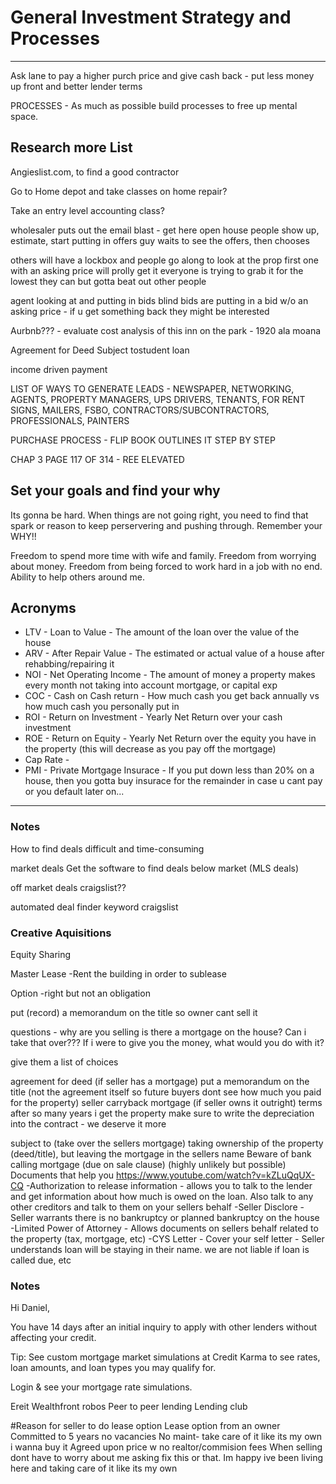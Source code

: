 # General Investment Strategy and Processes

---

Ask lane to pay a higher purch price and give cash back - put less money up front and better lender terms

PROCESSES - As much as possible build processes to free up mental space.

## Research more List

Angieslist.com, to find a good contractor

Go to Home depot and take classes on home repair?

Take an entry level accounting class?

wholesaler puts out the email blast - get here
open house people show up, estimate, start putting in offers
guy waits to see the offers, then chooses

others will have a lockbox and people go along to look at the prop
first one with an asking price will prolly get it
everyone is trying to grab it for the lowest they can but gotta beat out other people

agent looking at and putting in bids
blind bids are putting in a bid w/o an asking price - if u get something back they might be interested

Aurbnb??? - evaluate cost analysis of this
inn on the park - 1920 ala moana

Agreement for Deed
Subject tostudent loan

income driven payment

LIST OF WAYS TO GENERATE LEADS - NEWSPAPER, NETWORKING, AGENTS, PROPERTY MANAGERS, UPS DRIVERS, TENANTS, FOR RENT SIGNS, MAILERS, FSBO, CONTRACTORS/SUBCONTRACTORS, PROFESSIONALS, PAINTERS

PURCHASE PROCESS - FLIP BOOK OUTLINES IT STEP BY STEP

CHAP 3 PAGE 117 OF 314 - REE ELEVATED

## Set your goals and find your why

Its gonna be hard. When things are not going right, you need to find that spark or reason to keep perservering and pushing through. Remember your WHY!!

Freedom to spend more time with wife and family.
Freedom from worrying about money.
Freedom from being forced to work hard in a job with no end.
Ability to help others around me.

## Acronyms

- LTV - Loan to Value - The amount of the loan over the value of the house
- ARV - After Repair Value - The estimated or actual value of a house after rehabbing/repairing it
- NOI - Net Operating Income - The amount of money a property makes every month not taking into account mortgage, or capital exp
- COC - Cash on Cash return - How much cash you get back annually vs how much cash you personally put in
- ROI - Return on Investment - Yearly Net Return over your cash investment
- ROE - Return on Equity - Yearly Net Return over the equity you have in the property (this will decrease as you pay off the mortgage)
- Cap Rate -
- PMI - Private Mortgage Insurace - If you put down less than 20% on a house, then you gotta buy insurace for the remainder in case u cant pay or you default later on...

---

### Notes

How to find deals
difficult and time-consuming

market deals
Get the software to find deals below market (MLS deals)

off market deals
craigslist??

automated deal finder
keyword craigslist

### Creative Aquisitions

Equity Sharing

Master Lease
-Rent the building in order to sublease

Option
-right but not an obligation

put (record) a memorandum on the title so owner cant sell it

questions -
why are you selling
is there a mortgage on the house? Can i take that over???
If i were to give you the money, what would you do with it?

give them a list of choices

agreement for deed (if seller has a mortgage)
put a memorandum on the title (not the agreement itself so future buyers dont see how much you paid for the property)
seller carryback mortgage (if seller owns it outright)
terms after so many years i get the property
make sure to write the depreciation into the contract - we deserve it more

subject to (take over the sellers mortgage)
taking ownership of the property (deed/title), but leaving the mortgage in the sellers name
Beware of bank calling mortgage (due on sale clause) (highly unlikely but possible)
Documents that help you
https://www.youtube.com/watch?v=kZLuQqUX-CQ
-Authorization to release information - allows you to talk to the lender and get information about how much is owed on the loan. Also talk to any other creditors and talk to them on your sellers behalf
-Seller Disclore - Seller warrants there is no bankruptcy or planned bankruptcy on the house
-Limited Power of Attorney - Allows documents on sellers behalf related to the property (tax, mortgage, etc)
-CYS Letter - Cover your self letter - Seller understands loan will be staying in their name. we are not liable if loan is called due, etc

### Notes

Hi Daniel,

You have 14 days after an initial inquiry to apply with other lenders without affecting your credit.

Tip: See custom mortgage market simulations at Credit Karma to see rates, loan amounts, and loan types you may qualify for.

Login & see your mortgage rate simulations.

Ereit
Wealthfront robos
Peer to peer lending
Lending club

#Reason for seller to do lease option
Lease option from an owner
Committed to 5 years no vacancies
No maint- take care of it like its my own i wanna buy it
Agreed upon price w no realtor/commision fees
When selling dont have to worry about me asking fix this or that. Im happy ive been living here and taking care of it like its my own
